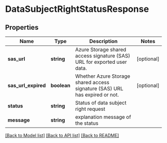 # DataSubjectRightStatusResponse

## Properties
Name | Type | Description | Notes
------------ | ------------- | ------------- | -------------
**sas_url** | **string** | Azure Storage shared access signature (SAS) URL for exported user data. | [optional] 
**sas_url_expired** | **boolean** | Whether Azure Storage shared access signature (SAS) URL has expired or not. | [optional] 
**status** | **string** | Status of data subject right request | 
**message** | **string** | explanation message of the status | 

[[Back to Model list]](../README.md#documentation-for-models) [[Back to API list]](../README.md#documentation-for-api-endpoints) [[Back to README]](../README.md)

